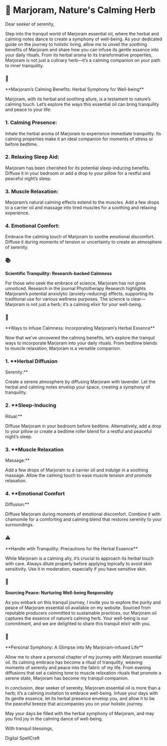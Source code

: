 # 🌿 Marjoram, Nature's Calming Herb

Dear seeker of serenity,

Step into the tranquil world of Marjoram essential oil, where the
herbal and calming notes dance to create a symphony of well-being. As
your dedicated guide on the journey to holistic living, allow me to
unveil the soothing benefits of Marjoram and share how you can infuse
its gentle essence into your daily rituals. From its herbal aroma to its
transformative properties, Marjoram is not just a culinary herb—it’s a
calming companion on your path to inner tranquility.

### 🌿
\*\*Marjoram’s Calming Benefits: Herbal Symphony for
Well-being\*\*

Marjoram, with its herbal and soothing allure, is a testament to
nature’s calming touch. Let’s explore the ways this essential oil can
bring tranquility and peace to your life:

### 1. **Calming Presence:**

Inhale the herbal aroma of Marjoram to experience immediate
tranquility. Its calming properties make it an ideal companion for
moments of stress or before bedtime.

### 2. **Relaxing Sleep Aid:**

Marjoram has been cherished for its potential sleep-inducing
benefits. Diffuse it in your bedroom or add a drop to your pillow for a
restful and peaceful night’s sleep.

### 3. **Muscle Relaxation:**

Marjoram’s natural calming effects extend to the muscles. Add a few
drops to a carrier oil and massage into tired muscles for a soothing and
relaxing experience.

### 4. **Emotional Comfort:**

Embrace the calming touch of Marjoram to soothe emotional discomfort.
Diffuse it during moments of tension or uncertainty to create an
atmosphere of serenity.

### 📚
**Scientific Tranquility: Research-backed Calmness**

For those who seek the embrace of science, Marjoram has not gone
unnoticed. Research in the journal Phytotherapy Research highlights
Marjoram’s potential anxiolytic (anxiety-reducing) effects, supporting
its traditional use for various wellness purposes. The science is
clear—Marjoram is not just a herb; it’s a calming elixir for your
well-being.

### 🌿
\*\*Ways to Infuse Calmness: Incorporating Marjoram’s Herbal
Essence\*\*

Now that we’ve uncovered the calming benefits, let’s explore the
tranquil ways to incorporate Marjoram into your daily rituals. From
bedtime blends to muscle relaxation, Marjoram is a versatile
companion.

### 1. \*\*Herbal Diffusion
Serenity:\*\*

Create a serene atmosphere by diffusing Marjoram with lavender. Let
the herbal and calming notes envelop your space, creating a symphony of
tranquility.

### 2. \*\*Sleep-Inducing
Ritual:\*\*

Diffuse Marjoram in your bedroom before bedtime. Alternatively, add a
drop to your pillow or create a bedtime roller blend for a restful and
peaceful night’s sleep.

### 3. \*\*Muscle Relaxation
Massage:\*\*

Add a few drops of Marjoram to a carrier oil and indulge in a
soothing massage. Allow the calming touch to ease muscle tension and
promote relaxation.

### 4. \*\*Emotional Comfort
Diffusion:\*\*

Diffuse Marjoram during moments of emotional discomfort. Combine it
with chamomile for a comforting and calming blend that restores serenity
to your surroundings.

### ⚠️
\*\*Handle with Tranquility: Precautions for the Herbal
Essence\*\*

While Marjoram is a calming ally, it’s crucial to approach its herbal
touch with care. Always dilute properly before applying topically to
avoid skin sensitivity. Use it in moderation, especially if you have
sensitive skin.

### 🌿
**Sourcing Peace: Nurturing Well-being Responsibly**

As you embark on this tranquil journey, I invite you to explore the
purity and peace of Marjoram essential oil available on my website.
Sourced from reputable producers committed to sustainable practices, our
Marjoram oil captures the essence of nature’s calming herb. Your
well-being is our commitment, and we are delighted to share this
tranquil elixir with you.

### 🌿
\*\*Personal Symphony: A Glimpse into My Marjoram-infused
Life\*\*

Allow me to share a personal chapter of my journey with Marjoram
essential oil. Its calming embrace has become a ritual of tranquility,
weaving moments of serenity and peace into the fabric of my life. From
evening diffusions that set a calming tone to muscle relaxation rituals
that promote a serene state, Marjoram has become my tranquil
companion.

In conclusion, dear seeker of serenity, Marjoram essential oil is
more than a herb; it’s a calming invitation to embrace well-being.
Infuse your days with its gentle essence, let its herbal presence
envelop you, and allow it to be the peaceful breeze that accompanies you
on your holistic journey.

May your days be filled with the herbal symphony of Marjoram, and may
you find joy in the calming dance of well-being.

With tranquil blessings, 

Digital SpellCraft
